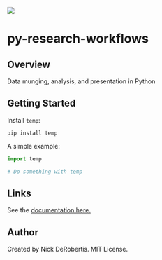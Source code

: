 
[![](https://codecov.io/gh/nickderobertis/py-research-workflows/branch/master/graph/badge.svg)](https://codecov.io/gh/nickderobertis/py-research-workflows)

# py-research-workflows

## Overview

Data munging, analysis, and presentation in Python

## Getting Started

Install `temp`:

```
pip install temp
```

A simple example:

```python
import temp

# Do something with temp
```

## Links

See the
[documentation here.](
https://nickderobertis.github.io/py-research-workflows/
)

## Author

Created by Nick DeRobertis. MIT License.